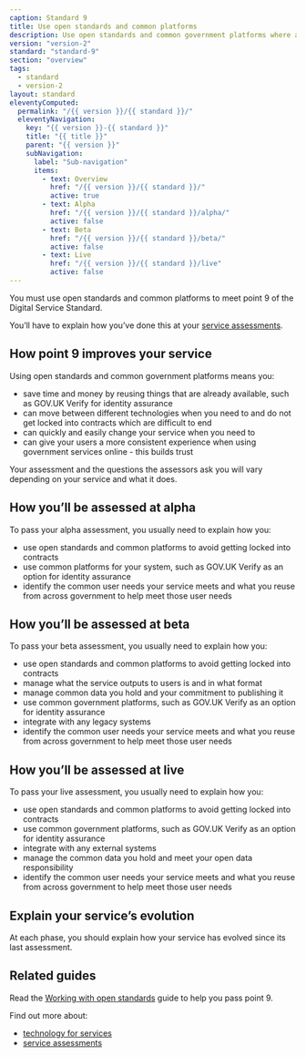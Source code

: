 ```yaml
---
caption: Standard 9
title: Use open standards and common platforms
description: Use open standards and common government platforms where available, including GOV.UK Verify as an option for identity assurance.
version: "version-2"
standard: "standard-9"
section: "overview"
tags:
  - standard
  - version-2
layout: standard
eleventyComputed:
  permalink: "/{{ version }}/{{ standard }}/"
  eleventyNavigation:
    key: "{{ version }}-{{ standard }}"
    title: "{{ title }}"
    parent: "{{ version }}"
    subNavigation:
      label: "Sub-navigation"
      items:
        - text: Overview
          href: "/{{ version }}/{{ standard }}/"
          active: true
        - text: Alpha
          href: "/{{ version }}/{{ standard }}/alpha/"
          active: false
        - text: Beta
          href: "/{{ version }}/{{ standard }}/beta/"
          active: false
        - text: Live
          href: "/{{ version }}/{{ standard }}/live"
          active: false
---
```


You must use open standards and common platforms to meet point 9 of the Digital Service Standard.

You’ll have to explain how you’ve done this at your [service assessments](https://www.gov.uk/service-manual/service-assessments/how-service-assessments-work).

## How point 9 improves your service

Using open standards and common government platforms means you:

- save time and money by reusing things that are already available, such as GOV.UK Verify for identity assurance
- can move between different technologies when you need to and do not get locked into contracts which are difficult to end
- can quickly and easily change your service when you need to
- can give your users a more consistent experience when using government services online - this builds trust

Your assessment and the questions the assessors ask you will vary depending on your service and what it does.

## How you’ll be assessed at alpha

To pass your alpha assessment, you usually need to explain how you:

- use open standards and common platforms to avoid getting locked into contracts
- use common platforms for your system, such as GOV.UK Verify as an option for identity assurance
- identify the common user needs your service meets and what you reuse from across government to help meet those user needs

## How you’ll be assessed at beta

To pass your beta assessment, you usually need to explain how you:

- use open standards and common platforms to avoid getting locked into contracts
- manage what the service outputs to users is and in what format
- manage common data you hold and your commitment to publishing it
- use common government platforms, such as GOV.UK Verify as an option for identity assurance
- integrate with any legacy systems
- identify the common user needs your service meets and what you reuse from across government to help meet those user needs

## How you’ll be assessed at live

To pass your live assessment, you usually need to explain how you:

- use open standards and common platforms to avoid getting locked into contracts
- use common government platforms, such as GOV.UK Verify as an option for identity assurance
- integrate with any external systems
- manage the common data you hold and meet your open data responsibility
- identify the common user needs your service meets and what you reuse from across government to help meet those user needs

## Explain your service’s evolution

At each phase, you should explain how your service has evolved since its last assessment.

## Related guides

Read the [Working with open standards](https://www.gov.uk/service-manual/making-software/open-standards-and-licensing.html) guide to help you pass point 9.

Find out more about:

- [technology for services](https://www.gov.uk/service-manual/technology)
- [service assessments](https://www.gov.uk/service-manual/service-assessments)
